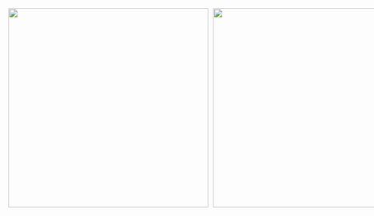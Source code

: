 <div style="display: grid; grid-template-columns: 1fr 1fr; gap: 10px;">
  <picture>
    <source
      srcset="https://github-readme-stats.vercel.app/api?username=GongJr0&show_icons=true&theme=dracula"
      media="(prefers-color-scheme: dark), (prefers-color-scheme: no-preference)"
    />
    <source
      srcset="https://github-readme-stats.vercel.app/api?username=GongJr0&show_icons=true"
      media="(prefers-color-scheme: light)"
    />
    <img src="https://github-readme-stats.vercel.app/api?username=anuraghazra&show_icons=true" width=400px/>
  </picture>

  <picture>
    <source
      srcset="https://github-readme-stats.vercel.app/api/pin/?username=GongJr0&repo=NeoPortfolio"
    />
    <a href="https://github.com/GongJr0/NeoPortfolio"><img src="https://github-readme-stats.vercel.app/api/pin/?username=GongJr0&repo=NeoPortfolio&theme=dracula" width=400px/></a>
  </picture>
    </div>
